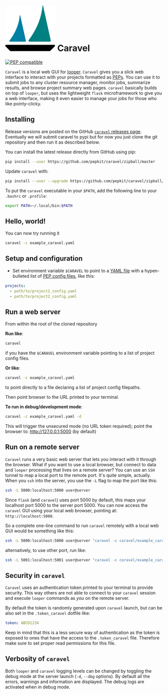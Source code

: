 [logo]: img/logo_caravel.svg

# ![logo][logo] Caravel


[![PEP compatible](http://pepkit.github.io/img/PEP-compatible-green.svg)](http://pepkit.github.io)


`Caravel` is a local web GUI for [looper](https://looper.readthedocs.io/). `Caravel` gives you a slick web interface to interact with your projects formatted as [PEPs](http://pepkit.github.io). You can use it to submit jobs to any cluster resource manager, monitor jobs, summarize results, and browse project summary web pages. `caravel` basically builds on top of `looper`, but uses the lightweight `flask` microframework to give you a web interface, making it even easier to manage your jobs for those who like pointy-clicky.

## Installing

Release versions are posted on the GitHub [`caravel` releases page](https://github.com/databio/caravel/releases).  Eventually we will submit caravel to pypi but for now you just clone the git repository
 and then run it as described below.

You can install the latest release directly from GitHub using pip:

```bash
pip install --user https://github.com/pepkit/caravel/zipball/master
```

Update `caravel` with:

```bash
pip install --user --upgrade https://github.com/pepkit/caravel/zipball/master
```

To put the ``caravel`` executable in your ``$PATH``, add the following line to your ``.bashrc`` or ``.profile``:

```bash
export PATH=~/.local/bin:$PATH
```
## Hello, world!

You can now try running it 

```bash
caravel -c example_caravel.yaml
```

## Setup and configuration

* Set environment variable `$CARAVEL` to point to a [YAML file](http://yaml.org) with a hypen-bulleted list of [PEP config files](https://pepkit.github.io/docs/project_config/), like this:

```yaml
projects:
  - path/to/project1_config.yaml
  - path/to/project2_config.yaml
```

## Run a web server

From within the root of the cloned repository

**Run like**:

```bash
caravel
```
if you have the `$CARAVEL` environment variable pointing to a list of project config files.

**Or like**:

```bash
caravel -c example_caravel.yaml
```
to point directly to a file declaring a list of project config filepaths.

Then point browser to the URL printed to your terminal.


**To run in debug/development mode**: 
```bash
caravel -c example_caravel.yaml -d
```
This will trigger the unsecured mode (no URL token required); point the browser to: http://127.0.0.1:5000 (by default)

## Run on a remote server

`Caravel` runs a very basic web server that lets you interact with it through the browser. What if you want to use a local browser, but connect to data and `looper` processing that lives on a remote server? You can use an `SSH` tunnel to map a local port to the remote port. It's quite simple, actually. When you `ssh` into the server, you use the `-L` flag to map the port like this:

```bash
ssh -L 5000:localhost:5000 user@server
```

Since `flask` (and `caravel`) uses port 5000 by default, this maps your localhost port 5000 to the server port 5000. You can now access the `caravel` GUI using your local web browser, pointing at: `http://localhost:5000`.

So a complete one-line command to run `caravel` remotely with a local web GUI would be something like this:

```bash
ssh -L 5000:localhost:5000 user@server "caravel -c caravel/example_caravel.yaml"
```
alternatively, to use other port, run like:

```bash
ssh -L 5001:localhost:5001 user@server "caravel -c caravel/example_caravel.yaml -p 5001"
```
## Security in `caravel`

`Caravel` uses an authentication token printed to your terminal to provide security. This way others are not able to connect to your `caravel` session and execute `looper` commands as _you_ on the remote server. 

By default the token is randomly generated upon `caravel` launch, but can be also set in the `.token_caravel` dotfile like:

```yaml
token: ABCD1234
```

Keep in mind that this is a less secure way of authentication as the token is exposed to ones that have the access to the `.token_caravel` file. Therefore make sure to set proper read permissions for this file.

## Verbosity of `caravel`

Both `looper` and `caravel` logging levels can be changed by toggling the debug mode at the server launch (`-d`, `--dbg` options). 
By default all the errors, warnings and information are displayed. The debug logs are activated when in debug mode.
